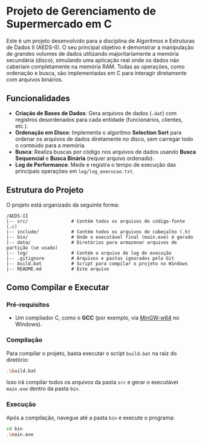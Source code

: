 # Projeto de Gerenciamento de Supermercado em C

Este é um projeto desenvolvido para a disciplina de Algoritmos e Estruturas de Dados II (AEDS-II). O seu principal objetivo é demonstrar a manipulação de grandes volumes de dados utilizando majoritariamente a memória secundária (disco), simulando uma aplicação real onde os dados não caberiam completamente na memória RAM. Todas as operações, como ordenação e busca, são implementadas em C para interagir diretamente com arquivos binários.

## Funcionalidades

- **Criação de Bases de Dados**: Gera arquivos de dados (`.dat`) com registros desordenados para cada entidade (funcionários, clientes, etc.).
- **Ordenação em Disco**: Implementa o algoritmo **Selection Sort** para ordenar os arquivos de dados diretamente no disco, sem carregar todo o conteúdo para a memória.
- **Busca**: Realiza buscas por código nos arquivos de dados usando **Busca Sequencial** e **Busca Binária** (requer arquivo ordenado).
- **Log de Performance**: Mede e registra o tempo de execução das principais operações em `log/log_execucao.txt`.

## Estrutura do Projeto

O projeto está organizado da seguinte forma:

```
/AEDS-II
|-- src/                # Contém todos os arquivos de código-fonte (.c)
|-- include/            # Contém todos os arquivos de cabeçalho (.h)
|-- bin/                # Onde o executável final (main.exe) é gerado
|-- data/               # Diretórios para armazenar arquivos de partição (se usado)
|-- log/                # Contém o arquivo de log de execução
|-- .gitignore          # Arquivos e pastas ignorados pelo Git
|-- build.bat           # Script para compilar o projeto no Windows
|-- README.md           # Este arquivo
```

## Como Compilar e Executar

### Pré-requisitos

- Um compilador C, como o **GCC** (por exemplo, via [MinGW-w64](https://www.mingw-w64.org/) no Windows).

### Compilação

Para compilar o projeto, basta executar o script `build.bat` na raiz do diretório:

```bash
.\build.bat
```

Isso irá compilar todos os arquivos da pasta `src` e gerar o executável `main.exe` dentro da pasta `bin`.

### Execução

Após a compilação, navegue até a pasta `bin` e execute o programa:

```bash
cd bin
.\main.exe
```
